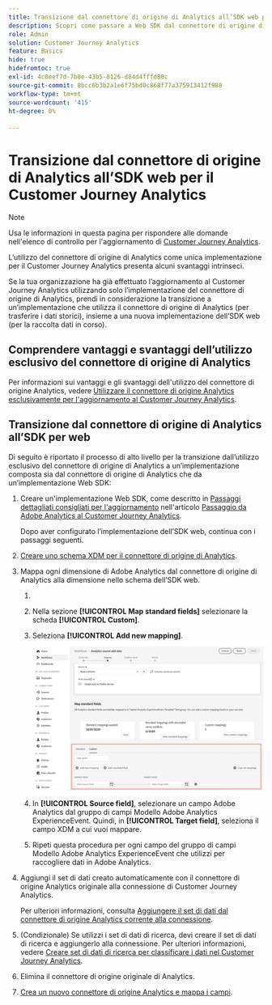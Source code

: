 ```yaml
---
title: Transizione dal connettore di origine di Analytics all’SDK web per il Customer Journey Analytics
description: Scopri come passare a Web SDK dal connettore di origine di Analytics durante l’aggiornamento al Customer Journey Analytics
role: Admin
solution: Customer Journey Analytics
feature: Basics
hide: true
hidefromtoc: true
exl-id: 4c0eef7d-7b0e-43b5-8126-d84d4fffd80c
source-git-commit: 8bcc6b3b2a1e6f75bd0c868f77a375913412f988
workflow-type: tm+mt
source-wordcount: '415'
ht-degree: 0%

---
```


# Transizione dal connettore di origine di Analytics all’SDK web per il Customer Journey Analytics

>[!NOTE]
> 
>Usa le informazioni in questa pagina per rispondere alle domande nell&#39;elenco di controllo per l&#39;aggiornamento di [Customer Journey Analytics](https://gigazelle.github.io/cja-ttv/).

L’utilizzo del connettore di origine di Analytics come unica implementazione per il Customer Journey Analytics presenta alcuni svantaggi intrinseci.

Se la tua organizzazione ha già effettuato l’aggiornamento al Customer Journey Analytics utilizzando solo l’implementazione del connettore di origine di Analytics, prendi in considerazione la transizione a un’implementazione che utilizza il connettore di origine di Analytics (per trasferire i dati storici), insieme a una nuova implementazione dell’SDK web (per la raccolta dati in corso).

## Comprendere vantaggi e svantaggi dell’utilizzo esclusivo del connettore di origine di Analytics

Per informazioni sui vantaggi e gli svantaggi dell&#39;utilizzo del connettore di origine Analytics, vedere [Utilizzare il connettore di origine Analytics esclusivamente per l&#39;aggiornamento al Customer Journey Analytics](/help/getting-started/cja-upgrade/cja-upgrade-source-connector-exclusively.md).

## Transizione dal connettore di origine di Analytics all’SDK per web

Di seguito è riportato il processo di alto livello per la transizione dall’utilizzo esclusivo del connettore di origine di Analytics a un’implementazione composta sia dal connettore di origine di Analytics che da un’implementazione Web SDK:

1. Creare un&#39;implementazione Web SDK, come descritto in [Passaggi dettagliati consigliati per l&#39;aggiornamento](/help/getting-started/cja-upgrade/cja-upgrade-recommendations.md#detailed-recommended-upgrade-steps) nell&#39;articolo [Passaggio da Adobe Analytics al Customer Journey Analytics](/help/getting-started/cja-upgrade/cja-upgrade-recommendations.md).

   Dopo aver configurato l’implementazione dell’SDK web, continua con i passaggi seguenti.

1. [Creare uno schema XDM per il connettore di origine di Analytics](/help/getting-started/cja-upgrade/cja-upgrade-source-connector-schema.md).

1. Mappa ogni dimensione di Adobe Analytics dal connettore di origine di Analytics alla dimensione nello schema dell’SDK web.

   1. 
      <!-- how do you get here -->

   1. Nella sezione **[!UICONTROL Map standard fields]** selezionare la scheda **[!UICONTROL Custom]**.

   1. Seleziona **[!UICONTROL Add new mapping]**.

      ![mappa campi schema](assets/schema-mapping.png)

   1. In **[!UICONTROL Source field]**, selezionare un campo Adobe Analytics dal gruppo di campi Modello Adobe Analytics ExperienceEvent. Quindi, in **[!UICONTROL Target field]**, seleziona il campo XDM a cui vuoi mappare.

   1. Ripeti questa procedura per ogni campo del gruppo di campi Modello Adobe Analytics ExperienceEvent che utilizzi per raccogliere dati in Adobe Analytics.

1. Aggiungi il set di dati creato automaticamente con il connettore di origine Analytics originale alla connessione di Customer Journey Analytics.

   Per ulteriori informazioni, consulta [Aggiungere il set di dati dal connettore di origine Analytics corrente alla connessione](/help/getting-started/cja-upgrade/cja-upgrade-source-connector-dataset.md).

1. (Condizionale) Se utilizzi i set di dati di ricerca, devi creare il set di dati di ricerca e aggiungerlo alla connessione. Per ulteriori informazioni, vedere [Creare set di dati di ricerca per classificare i dati nel Customer Journey Analytics](/help/getting-started/cja-upgrade/cja-upgrade-dataset-lookup.md).

1. Elimina il connettore di origine originale di Analytics. <!-- need to add steps somewhere about how to do this -->

1. [Crea un nuovo connettore di origine Analytics e mappa i campi](/help/getting-started/cja-upgrade/cja-upgrade-source-connector.md).

